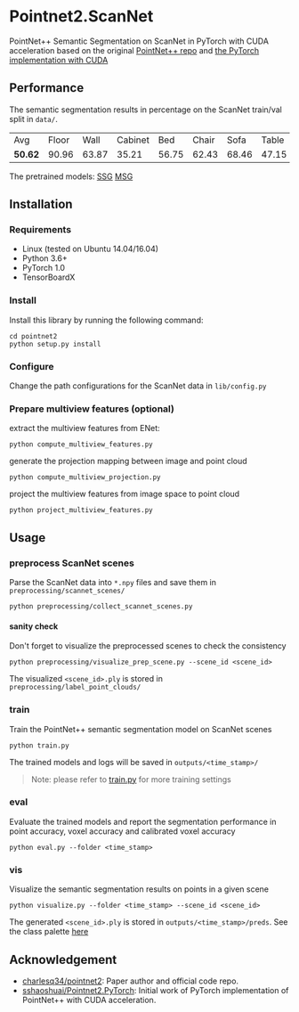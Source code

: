 # Pointnet2.ScanNet
PointNet++ Semantic Segmentation on ScanNet in PyTorch with CUDA acceleration based on the original [PointNet++ repo](https://github.com/charlesq34/pointnet2) and [the PyTorch implementation with CUDA](https://github.com/sshaoshuai/Pointnet2.PyTorch)

## Performance
The semantic segmentation results in percentage on the ScanNet train/val split in `data/`.
<table>
  <tr>
    <td>Avg</td><td>Floor</td><td>Wall</td><td>Cabinet</td><td>Bed</td><td>Chair</td><td>Sofa</td><td>Table</td><td>Door</td><td>Window</td><td>Bookshelf</td><td>Picture</td><td>Counter</td><td>Desk</td><td>Curtain</td><td>Refrigerator</td><td>Bathtub</td><td>Shower</td><td>Toilet</td><td>Sink</td><td>Others</td>
  </tr>
  <tr>
    <td><b>50.62</b></td><td>90.96</td><td>63.87</td><td>35.21</td><td>56.75</td><td>62.43</td><td>68.46</td><td>47.15</td><td>36.12</td><td>34.12</td><td>25.62</td><td>23.58</td><td>41.46</td><td>42.73</td><td>32.38</td><td>44.12</td><td>64.93</td><td>63.90</td><td>74.04</td><td>58.13</td><td>46.40</td>
  </tr>
</table>

The pretrained models: [SSG](https://www.dropbox.com/s/wunli6uxqf2llor/pointnet2_semseg_ssg_xyzrgb.pth?dl=0) [MSG](https://www.dropbox.com/s/3cokg7ediutei1d/pointnet2_semseg_msg_xyzrgb.pth?dl=0) 

## Installation
### Requirements
* Linux (tested on Ubuntu 14.04/16.04)
* Python 3.6+
* PyTorch 1.0
* TensorBoardX

### Install 
Install this library by running the following command:

```shell
cd pointnet2
python setup.py install
```

### Configure
Change the path configurations for the ScanNet data in `lib/config.py`

### Prepare multiview features (optional)
extract the multiview features from ENet:
```shell
python compute_multiview_features.py
```
generate the projection mapping between image and point cloud
```shell
python compute_multiview_projection.py
```
project the multiview features from image space to point cloud
```shell
python project_multiview_features.py
```

## Usage
### preprocess ScanNet scenes
Parse the ScanNet data into `*.npy` files and save them in `preprocessing/scannet_scenes/`
```shell
python preprocessing/collect_scannet_scenes.py
```
#### sanity check
Don't forget to visualize the preprocessed scenes to check the consistency
```shell
python preprocessing/visualize_prep_scene.py --scene_id <scene_id>
```
The visualized `<scene_id>.ply` is stored in `preprocessing/label_point_clouds/`

### train
Train the PointNet++ semantic segmentation model on ScanNet scenes
```shell
python train.py
```
The trained models and logs will be saved in `outputs/<time_stamp>/`
> Note: please refer to [train.py](https://github.com/daveredrum/Pointnet2.ScanNet/blob/master/train.py) for more training settings

### eval
Evaluate the trained models and report the segmentation performance in point accuracy, voxel accuracy and calibrated voxel accuracy
```shell
python eval.py --folder <time_stamp>
```

### vis
Visualize the semantic segmentation results on points in a given scene
```shell
python visualize.py --folder <time_stamp> --scene_id <scene_id>
```
The generated `<scene_id>.ply` is stored in `outputs/<time_stamp>/preds`. See the class palette [here](http://kaldir.vc.in.tum.de/scannet_benchmark/img/legend.jpg)

## Acknowledgement
* [charlesq34/pointnet2](https://github.com/charlesq34/pointnet2): Paper author and official code repo.
* [sshaoshuai/Pointnet2.PyTorch](https://github.com/sshaoshuai/Pointnet2.PyTorch): Initial work of PyTorch implementation of PointNet++ with CUDA acceleration.
